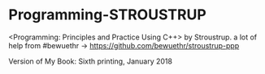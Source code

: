 # Programming-STROUSTRUP
<Programming: Principles and Practice Using C++> by Stroustrup.
a lot of help from #bewuethr -> https://github.com/bewuethr/stroustrup-ppp

Version of My Book: Sixth printing, January 2018
